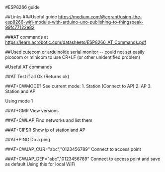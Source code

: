 #ESP8266 guide

##Links
###Useful guide 
https://medium.com/@cgrant/using-the-esp8266-wifi-module-with-arduino-uno-publishing-to-thingspeak-99fc77122e82

###AT commands at
https://learn.acrobotic.com/datasheets/ESP8266_AT_Commands.pdf

##Used
cutecom or arduinoIde serial monitor
-- could not set easily picocom or minicom to use CR+LF (or other unidentified problem)


#Useful AT commands

##AT 
	Test if all Ok (Returns ok)

##AT+CWMODE?
	See current mode: 1. Station (Connect to AP)
								 2. AP
								 3. Station and AP

Using mode 1

##AT+GMR
	View versions

##AT+CWLAP
Find networks and list them

##AT+CIFSR
Show ip of station and AP

##AT+PING
Do a ping

##AT+CWJAP_CUR="abc","0123456789"
Connect to access point

##AT+CWJAP_DEF="abc","0123456789"
Connect to access point and save as default
Using this for local WiFi


